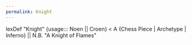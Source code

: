 ```yaml
---
permalink: Knight
---
```

lexDef "Knight" {usage::: Noen || Croen} < A {Chess Piece | Archetype | Inferno} || N.B. "A Knight of Flames"


